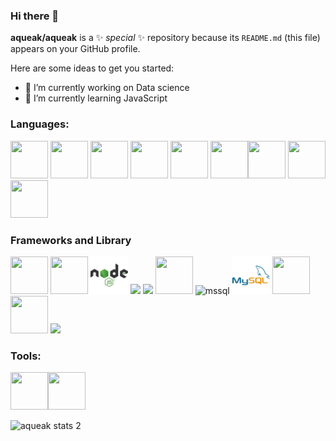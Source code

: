 ### Hi there 👋


**aqueak/aqueak** is a ✨ _special_ ✨ repository because its `README.md` (this file) appears on your GitHub profile.

Here are some ideas to get you started:

- 🔭 I’m currently working on Data science
- 🌱 I’m currently learning JavaScript

<h3>Languages:</h3>

</a>
<p padding="5px">
<img src="https://cdn.jsdelivr.net/gh/devicons/devicon/icons/javascript/javascript-original.svg" width="60" height="60" style="max-width: 100%;"/>
<img src="https://cdn.jsdelivr.net/gh/devicons/devicon/icons/html5/html5-original.svg" width="60" height="60" style="max-width: 100%;"/>
<img src="https://cdn.jsdelivr.net/gh/devicons/devicon/icons/css3/css3-original.svg"  width="60" height="60" style="max-width: 100%;"/>

<img src="https://cdn.jsdelivr.net/gh/devicons/devicon/icons/python/python-original.svg"  width="60" height="60" style="max-width: 100%;" />


  <img src="https://cdn.jsdelivr.net/gh/devicons/devicon/icons/go/go-original-wordmark.svg" width="60" height="60" style="max-width: 100%;" />
  <img src="https://cdn.jsdelivr.net/gh/devicons/devicon/icons/php/php-original.svg" width="60" height="60" style="max-width: 100%;"/><img src="https://cdn.jsdelivr.net/gh/devicons/devicon/icons/r/r-original.svg" width="60" height="60" style="max-width: 100%;" />
   <img src="https://cdn.jsdelivr.net/gh/devicons/devicon/icons/c/c-original.svg" width="60" height="60" style="max-width: 100%"/>
  <img src="https://cdn.jsdelivr.net/gh/devicons/devicon/icons/cplusplus/cplusplus-original.svg" width="60" height="60" style="max-width: 100%"/> 



 






</p>







<h3>Frameworks and Library</h3>

  <p id="t">
    <img src="https://cdn.jsdelivr.net/gh/devicons/devicon/icons/bootstrap/bootstrap-original.svg"  width="60" height="60" style="max-width: 100%;" />

<img src="https://cdn.jsdelivr.net/gh/devicons/devicon/icons/laravel/laravel-plain-wordmark.svg" width="60" height="60" style="max-width: 100%;" />
<img src="https://raw.githubusercontent.com/devicons/devicon/master/icons/nodejs/nodejs-original-wordmark.svg" alt="nodejs" width="60" height="60" style="max-width: 100%;">
    <img src="https://cdn.jsdelivr.net/gh/devicons/devicon/icons/react/react-original.svg" height="60" style="max-width: 100%;"/>
    <img src="https://cdn.jsdelivr.net/gh/devicons/devicon/icons/bash/bash-original.svg" height="60" style="max-width: 100%;" />


<img src="https://cdn.jsdelivr.net/gh/devicons/devicon/icons/bootstrap/bootstrap-original.svg" width="60" height="60" style="max-width: 100%;" />
<img src="https://camo.githubusercontent.com/42dfd0950d93092d82d677877fe87d5bab1e2acccc1110bf0f9dd755988ccb7e/68747470733a2f2f7777772e7376677265706f2e636f6d2f73686f772f3330333232392f6d6963726f736f66742d73716c2d7365727665722d6c6f676f2e737667" alt="mssql" width="46" height="46" data-canonical-src="https://www.svgrepo.com/show/303229/microsoft-sql-server-logo.svg" style="max-width: 100%;">
<img src="https://raw.githubusercontent.com/devicons/devicon/master/icons/mysql/mysql-original-wordmark.svg" alt="mysql" width="60" height="60" style="max-width: 100%;">
  <img src="https://cdn.jsdelivr.net/gh/devicons/devicon/icons/mongodb/mongodb-original-wordmark.svg" width="60" height="60" style="max-width: 100%;" />
<img src="https://cdn.jsdelivr.net/gh/devicons/devicon/icons/googlecloud/googlecloud-original.svg" width="60" height="60" style="max-width: 100%;" />
<img src="https://cdn.jsdelivr.net/gh/devicons/devicon/icons/sass/sass-original.svg" height="60" style="max-width: 100%;" />


  
</p>




<h3>Tools:</h3>
<img src="https://cdn.jsdelivr.net/gh/devicons/devicon/icons/photoshop/photoshop-line.svg"  width="60" height="60" style="max-width: 100%;" /><img src="https://cdn.jsdelivr.net/gh/devicons/devicon/icons/premierepro/premierepro-plain.svg" width="60" height="60" style="max-width: 100%;"/>











![aqueak stats 2](https://github-readme-stats.vercel.app/api?username=aqueak&show_icons=true&theme=radical)




